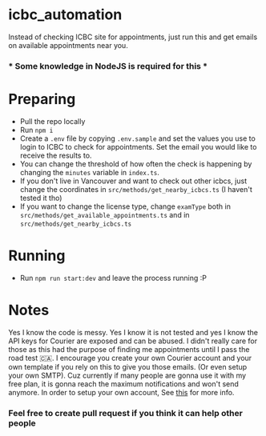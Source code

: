 # icbc_automation
Instead of checking ICBC site for appointments, just run this and get emails on available appointments near you.

###  * Some knowledge in NodeJS is required for this *

# Preparing
- Pull the repo locally
- Run `npm i` 
- Create a `.env` file by copying `.env.sample` and set the values you use to login to ICBC to check for appointments. Set the email you would like to receive the results to.
- You can change the threshold of how often the check is happening by changing the `minutes` variable in `index.ts`.
- If you don't live in Vancouver and want to check out other icbcs, just change the coordinates in `src/methods/get_nearby_icbcs.ts` (I haven't tested it tho)
- If you want to change the license type, change `examType` both in `src/methods/get_available_appointments.ts` and in `src/methods/get_nearby_icbcs.ts` 

# Running
- Run `npm run start:dev` and leave the process running :P


# Notes 
Yes I know the code is messy. Yes I know it is not tested and yes I know the API keys for Courier are exposed and can be abused.
I didn't really care for those as this had the purpose of finding me appointments until I pass the road test 🇨🇦. 
I encourage you create your own Courier account and your own template if you rely on this to give you those emails. (Or even setup your own SMTP).
Cuz currently if many people are gonna use it with my free plan, it is gonna reach the maximum notifications and won't send anymore.
In order to setup your own account, See [this](https://www.courier.com/blog/how-to-send-emails-with-node-js/) for more info. 

### Feel free to create pull request if you think it can help other people 
